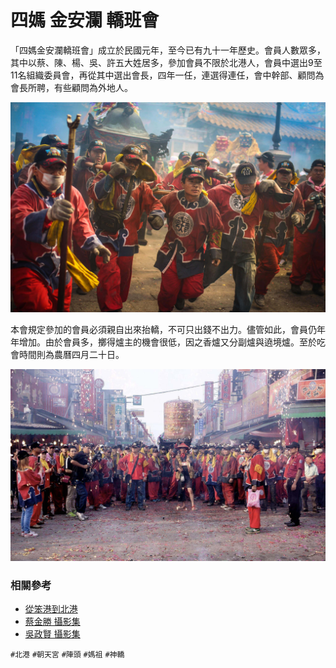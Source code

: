 # 四媽 金安瀾 轎班會

「四媽金安瀾轎班會」成立於民國元年，至今已有九十一年歷史。會員人數眾多，其中以蔡、陳、楊、吳、許五大姓居多，參加會員不限於北港人，會員中選出9至11名組織委員會，再從其中選出會長，四年一任，連選得連任，會中幹部、顧問為會長所聘，有些顧問為外地人。

![2013年 四媽 金安瀾 轎班會 入廟（吳政賢 攝）](img/001.jpg)

本會規定參加的會員必須親自出來抬轎，不可只出錢不出力。儘管如此，會員仍年年增加。由於會員多，擲得爐主的機會很低，因之香爐又分副爐與遶境爐。至於吃會時間則為農曆四月二十日。

![2015年 四媽 入廟（蔡金勝 攝）](img/002.jpg)


### 相關參考
* [從笨港到北港](http://www.cuy.ylc.edu.tw/~cuy14/eBook/ch3-4.htm)
* [蔡金勝 攝影集](https://www.facebook.com/profile.php?id=1531070458)
* [吳政賢 攝影集](https://www.facebook.com/comdan66)

`#北港` `#朝天宮` `#陣頭` `#媽祖` `#神轎`
